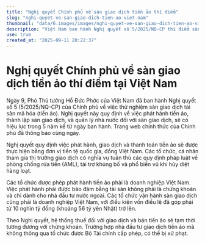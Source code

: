 ```yaml
---
title: "Nghị quyết Chính phủ về sàn giao dịch tiền ảo thí điểm"
slug: "nghi-quyet-ve-san-giao-dich-tien-ao-viet-nam"
thumbnail: "data/6.images/images/nghi-quyet-ve-san-giao-dich-tien-ao-viet-nam.webp"
description: "Việt Nam ban hành Nghị quyết số 5/2025/NQ-CP thí điểm sàn giao dịch tiền ảo, quy định phát hành, giao dịch và quản lý. Các doanh nghiệp Việt được phép phát hành tiền ảo cho nhà đầu tư nước ngoài và vận hành sàn với vốn điều lệ lớn."
use: true
created_at: "2025-09-11 20:22:37"
---
```


# Nghị quyết Chính phủ về sàn giao dịch tiền ảo thí điểm tại Việt Nam

Ngày 9, Phó Thủ tướng Hồ Đức Phớc của Việt Nam đã ban hành Nghị quyết số 5 (5/2025/NQ-CP) của Chính phủ về việc thử nghiệm sàn giao dịch tài sản mã hóa (tiền ảo). Nghị quyết này quy định về việc phát hành tiền ảo, thành lập sàn giao dịch, và quản lý nhà nước đối với sàn giao dịch, sẽ có hiệu lực trong 5 năm kể từ ngày ban hành. Trang web chính thức của Chính phủ đã thông báo cùng ngày.

Nghị quyết quy định việc phát hành, giao dịch và thanh toán tiền ảo sẽ được thực hiện bằng đơn vị tiền tệ quốc gia, đồng Việt Nam. Các tổ chức, cá nhân tham gia thị trường giao dịch có nghĩa vụ tuân thủ các quy định pháp luật về phòng chống rửa tiền (AML), tài trợ khủng bố và phổ biến vũ khí hủy diệt hàng loạt.

Các tổ chức được phép phát hành tiền ảo phải là doanh nghiệp Việt Nam. Việc phát hành phải được bảo đảm bằng tài sản không phải là chứng khoán và chỉ dành cho nhà đầu tư nước ngoài. Các tổ chức vận hành sàn giao dịch cũng phải là doanh nghiệp Việt Nam, với điều kiện vốn điều lệ đã góp phải từ 10 nghìn tỷ đồng (khoảng 56 tỷ yên Nhật) trở lên.

Theo Nghị quyết, hệ thống thuế đối với giao dịch và bán tiền ảo sẽ tạm thời tương đương với chứng khoán. Trường hợp nhà đầu tư giao dịch tiền ảo mà không thông qua tổ chức được Bộ Tài chính cấp phép, có thể bị xử phạt.